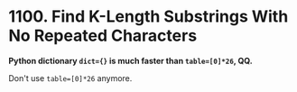 # 1100. Find K-Length Substrings With No Repeated Characters

**Python dictionary `dict={}` is much faster than `table=[0]*26`, QQ.**

Don't use `table=[0]*26` anymore.

